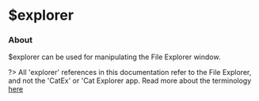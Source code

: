 # $explorer

### About

$explorer can be used for manipulating the File Explorer window.

?> All 'explorer' references in this documentation refer to the File Explorer, and not the 'CatEx' or 'Cat Explorer app. Read more about the terminology [here](../../intro/terminology)

